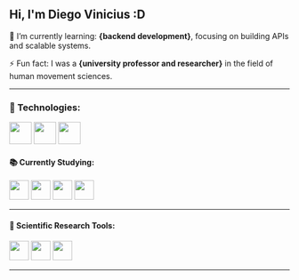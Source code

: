 ## Hi, I'm Diego Vinicius :D

🌱 I’m currently learning: **{backend development}**, focusing on building APIs and scalable systems.

⚡ Fun fact: I was a **{university professor and researcher}** in the field of human movement sciences.

---

### 🚀 Technologies:

<p align="left">
  <img src="https://cdn.jsdelivr.net/gh/devicons/devicon/icons/java/java-original.svg" width="40" height="40"/>
  <img src="https://cdn.jsdelivr.net/gh/devicons/devicon/icons/git/git-original.svg" width="40" height="40"/>
  <img src="https://cdn.jsdelivr.net/gh/devicons/devicon/icons/mysql/mysql-original.svg" width="40" height="40"/>
</p>

#### 📚 Currently Studying:

<p align="left">
  <img src="https://cdn.jsdelivr.net/gh/devicons/devicon/icons/spring/spring-original.svg" width="35" height="35"/>
  <img src="https://cdn.jsdelivr.net/gh/devicons/devicon/icons/mongodb/mongodb-original.svg" width="35" height="35"/>
  <img src="https://cdn.jsdelivr.net/gh/devicons/devicon/icons/linux/linux-original.svg" width="35" height="35"/>
  <img src="https://cdn.jsdelivr.net/gh/devicons/devicon/icons/kotlin/kotlin-original.svg" width="35" height="35"/>
</p>

---

#### 🔬 Scientific Research Tools:

<p align="left">
  <img src="https://upload.wikimedia.org/wikipedia/commons/thumb/8/87/Jamovi_logo.svg/512px-Jamovi_logo.svg.png" width="35" height="35"/>
  <img src="https://upload.wikimedia.org/wikipedia/commons/thumb/5/57/SPSS_logo.svg/512px-SPSS_logo.svg.png" width="35" height="35"/>
  <img src="https://upload.wikimedia.org/wikipedia/commons/thumb/8/86/JASP_logo.svg/512px-JASP_logo.svg.png" width="35" height="35"/>
</p>

---
<!--
**diegovinicius-git/diegovinicius-git** is a ✨ _special_ ✨ repository because its `README.md` (this file) appears on your GitHub profile.

Here are some ideas to get you started:

- 🔭 I’m currently working on ...
- 🌱 I’m currently learning ...
- 👯 I’m looking to collaborate on ...
- 🤔 I’m looking for help with ...
- 💬 Ask me about ...
- 📫 How to reach me: ...
- 😄 Pronouns: ...
- ⚡ Fun fact: ...
-->
